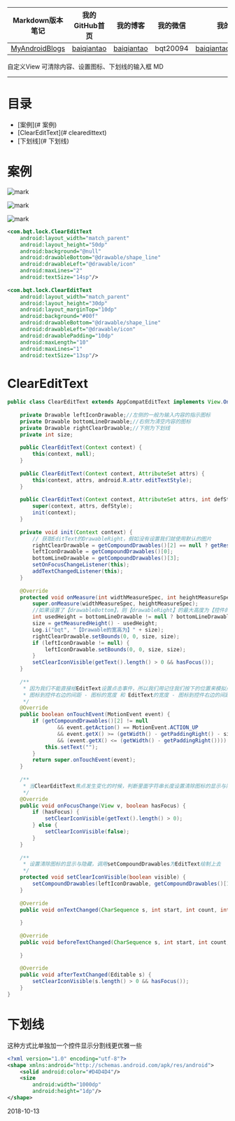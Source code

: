 | Markdown版本笔记 | 我的GitHub首页 | 我的博客 | 我的微信 | 我的邮箱 |  
| :------------: | :------------: | :------------: | :------------: | :------------: |  
| [MyAndroidBlogs][Markdown] | [baiqiantao][GitHub] | [baiqiantao][博客] | bqt20094 | baiqiantao@sina.com |  
  
[Markdown]:https://github.com/baiqiantao/MyAndroidBlogs  
[GitHub]:https://github.com/baiqiantao  
[博客]:http://www.cnblogs.com/baiqiantao/  
  
自定义View 可清除内容、设置图标、下划线的输入框 MD    
***  
目录  
===  

- [案例](# 案例)
- [ClearEditText](# clearedittext)
- [下划线](# 下划线)
  
# 案例  
![mark](http://pfpk8ixun.bkt.clouddn.com/blog/181013/04Ehg00F6c.png?imageslim)  
  
![mark](http://pfpk8ixun.bkt.clouddn.com/blog/181013/LL6a8H35IA.png?imageslim)  
  
![mark](http://pfpk8ixun.bkt.clouddn.com/blog/181013/926Kleaf06.png?imageslim)  
  
```xml  
<com.bqt.lock.ClearEditText  
    android:layout_width="match_parent"  
    android:layout_height="50dp"  
    android:background="@null"  
    android:drawableBottom="@drawable/shape_line"  
    android:drawableLeft="@drawable/icon"  
    android:maxLines="2"  
    android:textSize="14sp"/>  
  
<com.bqt.lock.ClearEditText  
    android:layout_width="match_parent"  
    android:layout_height="30dp"  
    android:layout_marginTop="10dp"  
    android:background="#00f"  
    android:drawableBottom="@drawable/shape_line"  
    android:drawableLeft="@drawable/icon"  
    android:drawablePadding="10dp"  
    android:maxLength="10"  
    android:maxLines="1"  
    android:textSize="13sp"/>  
```  
  
# ClearEditText  
```java  
public class ClearEditText extends AppCompatEditText implements View.OnFocusChangeListener, TextWatcher {  
      
    private Drawable leftIconDrawable;//左侧的一般为输入内容的指示图标  
    private Drawable bottomLineDrawable;//右侧为清空内容的图标  
    private Drawable rightClearDrawable;//下侧为下划线  
    private int size;  
      
    public ClearEditText(Context context) {  
        this(context, null);  
    }  
      
    public ClearEditText(Context context, AttributeSet attrs) {  
        this(context, attrs, android.R.attr.editTextStyle);  
    }  
      
    public ClearEditText(Context context, AttributeSet attrs, int defStyle) {  
        super(context, attrs, defStyle);  
        init(context);  
    }  
      
    private void init(Context context) {  
        // 获取EditText的DrawableRight，假如没有设置我们就使用默认的图片  
        rightClearDrawable = getCompoundDrawables()[2] == null ? getResources().getDrawable(R.drawable.icon_clean) : getCompoundDrawables()[2];  
        leftIconDrawable = getCompoundDrawables()[0];  
        bottomLineDrawable = getCompoundDrawables()[3];  
        setOnFocusChangeListener(this);  
        addTextChangedListener(this);  
    }  
      
    @Override  
    protected void onMeasure(int widthMeasureSpec, int heightMeasureSpec) {  
        super.onMeasure(widthMeasureSpec, heightMeasureSpec);  
        //如果设置了【drawableBottom】，则【drawableRight】的最大高度为【控件的高度 - drawableBottom的高度 - drawablePadding】  
        int usedHeight = bottomLineDrawable != null ? bottomLineDrawable.getIntrinsicHeight() * 2 + getCompoundDrawablePadding() : 0;  
        size = getMeasuredHeight() - usedHeight;  
        Log.i("bqt", "【Drawable的宽高为】" + size);  
        rightClearDrawable.setBounds(0, 0, size, size);  
        if (leftIconDrawable != null) {  
            leftIconDrawable.setBounds(0, 0, size, size);  
        }  
        setClearIconVisible(getText().length() > 0 && hasFocus());  
    }  
      
    /**  
     * 因为我们不能直接给EditText设置点击事件，所以我们用记住我们按下的位置来模拟点击事件 当我们按下的位置 在 EditText的宽度 -  
     * 图标到控件右边的间距 - 图标的宽度 和 EditText的宽度 - 图标到控件右边的间距之间我们就算点击了图标，竖直方向没有考虑  
     */  
    @Override  
    public boolean onTouchEvent(MotionEvent event) {  
        if (getCompoundDrawables()[2] != null  
                && event.getAction() == MotionEvent.ACTION_UP  
                && event.getX() >= (getWidth() - getPaddingRight() - size)  
                && (event.getX() <= (getWidth() - getPaddingRight()))) {  
            this.setText("");  
        }  
        return super.onTouchEvent(event);  
    }  
      
    /**  
     * 当ClearEditText焦点发生变化的时候，判断里面字符串长度设置清除图标的显示与隐藏  
     */  
    @Override  
    public void onFocusChange(View v, boolean hasFocus) {  
        if (hasFocus) {  
            setClearIconVisible(getText().length() > 0);  
        } else {  
            setClearIconVisible(false);  
        }  
    }  
      
    /**  
     * 设置清除图标的显示与隐藏，调用setCompoundDrawables为EditText绘制上去  
     */  
    protected void setClearIconVisible(boolean visible) {  
        setCompoundDrawables(leftIconDrawable, getCompoundDrawables()[1], visible ? rightClearDrawable : null, bottomLineDrawable);  
    }  
      
    @Override  
    public void onTextChanged(CharSequence s, int start, int count, int after) {  
      
    }  
      
    @Override  
    public void beforeTextChanged(CharSequence s, int start, int count, int after) {  
      
    }  
      
    @Override  
    public void afterTextChanged(Editable s) {  
        setClearIconVisible(s.length() > 0 && hasFocus());  
    }  
}  
```  
  
# 下划线  
这种方式比单独加一个控件显示分割线更优雅一些  
  
```xml  
<?xml version="1.0" encoding="utf-8"?>  
<shape xmlns:android="http://schemas.android.com/apk/res/android">  
    <solid android:color="#D4D4D4"/>  
    <size  
        android:width="1000dp"  
        android:height="1dp"/>  
</shape>  
```  
  
2018-10-13  
